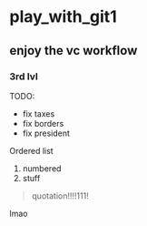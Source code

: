 # play_with_git1
## enjoy the vc workflow
### 3rd lvl

TODO:
* fix taxes
* fix borders
* fix president

Ordered list
1. numbered
2. stuff

> quotation!!!!111!

lmao
